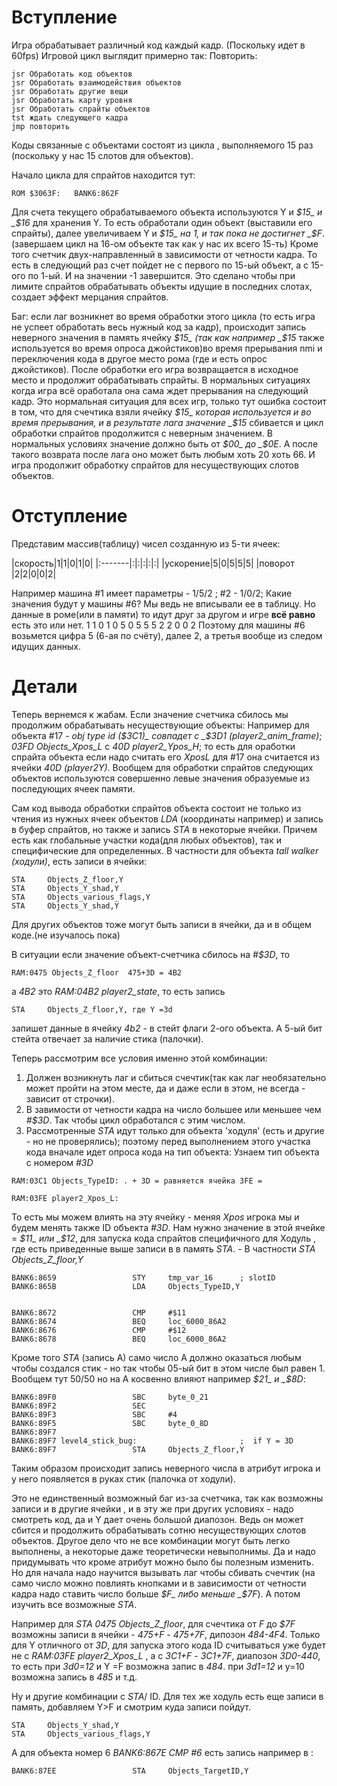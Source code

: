 # Вступление #

Игра обрабатывает различный код каждый кадр. (Поскольку идет в 60fps)
Игровой цикл выглядит примерно так:
Повторить:
```
jsr Обработать код объектов
jsr Обработать взаимодействия объектов
jsr Обработать другие вещи
jsr Обработать карту уровня
jsr Обработать спрайты объектов
tst ждать следующего кадра
jmp повторить
```
Коды связанные с объектами состоят из цикла , выполняемого 15 раз (поскольку у нас 15 слотов для объектов).

Начало цикла для спрайтов находится тут:
```
ROM $3063F:   BANK6:862F
```
Для счета текущего обрабатываемого объекта используются Y и _$15_ и _$16_ для хранения Y.
То есть обработали один объект (выставили его спрайты), далее увеличиваем Y и _$15_ на 1, и так пока не достигнет _$F_. (завершаем цикл на 16-ом объекте так как у нас их всего 15-ть)
Кроме того счетчик двух-направленный в зависимости от четности кадра. То есть в следующий раз счет пойдет не с первого по 15-ый объект, а с 15-ого по 1-ый.  И на значении -1 завершится.
Это сделано чтобы при лимите спрайтов обрабатывать объекты идущие в последних слотах, создает эффект мерцания спрайтов.

Баг: если лаг возникнет во время обработки этого цикла (то есть игра не успеет обработать весь нужный код за кадр), происходит запись неверного значения в память ячейку _$15_ (так как например _$15_ также используется во время опроса джойстиков)во время прерывания nmi и переключения кода в другое место рома (где и есть опрос джойстиков). После обработки его игра возвращается в исходное место и продолжит обрабатывать спрайты.
В нормальных ситуациях когда игра всё оработала она сама ждет прерывания на следующий кадр. Это нормальная ситуация для всех игр, только тут ошибка состоит в том, что для счечтика взяли ячейку _$15_ которая используется и во время прерывания, и в результате лага значение _$15_ сбивается и цикл обработки спрайтов продолжится с неверным значением. В нормальных условиях значение должно быть от _$00_ до _$0E_.
А после такого возврата после лага оно может быть любым хоть 20 хоть 66.
И игра продолжит обработку спрайтов для несуществующих слотов объектов.

# Отступление #
Представим массив(таблицу) чисел созданную из 5-ти ячеек:

|скорость|1|1|0|1|0|
|:-------|:|:|:|:|:|
|ускорение|5|0|5|5|5|
|поворот |2|2|0|0|2|

Например машина #1 имеет параметры - 1/5/2 ; #2 - 1/0/2;
Какие значения будут у машины #6? Мы ведь не вписывали ее в таблицу. Но данные в роме(или в памяти) то идут друг за другом и игре **всё равно** есть это или нет. 1 1 0 1 0 5 0 5 5 5 2 2 0 0 2
Поэтому для машины #6 возьмется цифра 5 (6-ая по счёту), далее 2, а третья вообще из следом идущих данных.

# Детали #
Теперь вернемся к жабам. Если значение счетчика сбилось мы продолжим обрабатывать несуществующие объекты:
Например для объекта #17 - _obj type id ($3C1)_ совпадет  c _$3D1 (player2\_anim\_frame)_;  _03FD Objects\_Xpos\_L_  с  _40D player2\_Ypos\_H_;
то есть для оработки спрайта объекта если надо считать его _XposL_ для #17 она считается из ячейки _40D (player2Y)_.
Вообщем для обработки спрайтов следующих объектов используются совершенно левые значения образуемые из последующих ячеек памяти.

Сам код вывода обработки спрайтов объекта состоит не только из чтения из нужных ячеек объектов _LDA_ (координаты например) и запись в буфер спрайтов, но также и запись _STA_ в некоторые ячейки.
Причем есть как глобальные участки кода(для любых объектов), так и специфические для определенных.
В частности для объекта _tall walker (ходули)_, есть записи в ячейки:
```
STA     Objects_Z_floor,Y
STA     Objects_Y_shad,Y
STA     Objects_various_flags,Y
STA     Objects_Y_shad,Y
```
Для других объектов тоже могут быть записи в ячейки, да и в общем коде.(не изучалось пока)

В ситуации если значение объект-счетчика сбилось на _#$3D_, то
```
RAM:0475 Objects_Z_floor  475+3D = 4B2
```
а _4B2_ это _RAM:04B2 player2\_state_, то еcть запись
```
STA     Objects_Z_floor,Y, где Y =3d
```
запишет данные в ячейку _4b2_ - в стейт флаги 2-ого объекта.
А 5-ый бит стейта отвечает за наличие стика (палочки).

Теперь рассмотрим все условия именно этой комбинации:
  1. Должен возникнуть лаг и сбиться счечтик(так как лаг необязательно может пройти на этом месте, да и даже если в этом, не всегда - зависит от строчки).
  1. В завимости от четности кадра на число большее или меньшее чем _#$3D_. Так чтобы цикл обработался с этим числом.
  1. Рассмотренные _STA_ идут только для объекта 'ходуля' (есть и другие - но не проверялись); поэтому перед выполнением этого участка кода вначале идет опроса кода на тип объекта:
Узнаем тип объекта с номером _#3D_
```
RAM:03C1 Objects_TypeID: . + 3D = равняется ячейка 3FE =

RAM:03FE player2_Xpos_L: 
```
То есть мы можем влиять на эту ячейку - меняя _Xpos_ игрока мы и будем менять также ID объекта _#3D_.
Нам нужно значение в этой ячейке = _$11_ или _$12_, для запуска кода спрайтов специфичного для Ходуль , где есть приведенные выше записи в в память _STA_.  - В частности _STA     Objects\_Z\_floor,Y_
```
BANK6:8659                 STY     tmp_var_16      ; slotID
BANK6:865B                 LDA     Objects_TypeID,Y


BANK6:8672                 CMP     #$11
BANK6:8674                 BEQ     loc_6000_86A2
BANK6:8676                 CMP     #$12
BANK6:8678                 BEQ     loc_6000_86A2
```

Кроме того _STA_ (запись A) само число A должно оказаться любым чтобы создался стик  - но так чтобы 05-ый бит в этом числе был равен 1.
Вообщем тут 50/50 но на A косвенно влияют например _$21_ и _$8D_:
```
BANK6:89F0                 SBC     byte_0_21
BANK6:89F2                 SEC
BANK6:89F3                 SBC     #4
BANK6:89F5                 SBC     byte_0_8D
BANK6:89F7
BANK6:89F7 level4_stick_bug:                       ;  if Y = 3D
BANK6:89F7                 STA     Objects_Z_floor,Y
```

Таким образом происходит запись неверного числа в атрибут игрока и у него появляется в руках стик (палочка от ходули).

Это не единственный возможный баг из-за счетчика, так как возможны записи и в другие ячейки , и в эту же при других условиях - надо смотреть код, да и Y дает очень большой диапозон. Ведь он может сбится и продолжить обрабатывать сотню несуществующих слотов объектов.
Другое дело что не все комбинации могут быть легко выполнены, а некоторые даже теоретически невыполнимы. Да и надо придумывать что кроме атрибут можно было бы полезным изменить.
Но для начала надо научится вызывать лаг чтобы сбивать счечтик (на само число можно повлиять кнопками и в зависимости от четности кадра надо ставить число больше _$F_ либо меньше _$7F_).
А потом изучить все возможные _STA_.

Например для _STA 0475 Objects\_Z\_floor_, для счечтика от _F_ до _$7F_ возможны записи в ячейки - _475+F_  - _475+7F_, дипозон _484-4F4_.
Только для Y отличного от _3D_, для запуска этого кода ID считываться уже будет не с _RAM:03FE player2\_Xpos\_L_ , а с _3С1+F_  - _3C1+7F_, диапозон _3D0-440_, то есть при _3d0=12_ и Y =F возможна запис в _484_. при _3d1=12_ и y=10 возможна запись в _485_ и т.д.

Ну и другие комбинации с _STA_/ ID.
Для тех же ходуль есть еще записи в память, добавляем Y>F и смотрим куда записи пойдут.
```
STA     Objects_Y_shad,Y
STA     Objects_various_flags,Y
```
А для объекта номер 6 _BANK6:867E                 CMP     #6_
есть запись например в :
```
BANK6:87EE                 STA     Objects_TargetID,Y
```